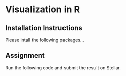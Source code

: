 # Visualization in R

## Installation Instructions

Please intall the following packages...

## Assignment

Run the following code and submit the result on Stellar.